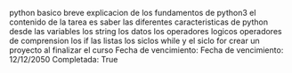 python basico
breve explicacion de los fundamentos de python3
el contenido de la tarea es saber las diferentes caracteristicas de python desde las variables los string los datos los operadores logicos operadores de comprension los if las listas los siclos while y el siclo for crear un proyecto al finalizar el curso
Fecha de vencimiento: Fecha de vencimiento: 12/12/2050
Completada: True
